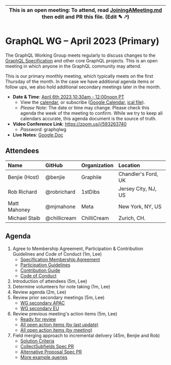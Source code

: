 <!--

# How to join (copied directly from /JoiningAMeeting.md)

Hello! You're welcome to join our working group meeting and add to the agenda
by following these three steps:

1.  Add your name to the list of attendees (in alphabetical order).

    - To respect meeting size, attendees should be relevant to the agenda.
      That means we expect most who join the meeting to participate in
      discussion. If you'd rather just watch, check out our [YouTube][].

    - Please include the organization (or project) you represent, and the
      location (including [country code][]) you expect to be located in during
      the meeting.

    - If you're willing to help take notes, add "✏️" after your name
      (eg. Ada Lovelace ✏). This is hugely helpful!

2.  If relevant, add your topic to the agenda (sorted by expected time).

    - Every agenda item has four parts: 1) the topic, 2) an expected time
      constraint, 3) who's leading the discussion, and 4) a list of any
      relevant links (RFC docs, issues, PRs, presentations, etc). Follow the
      format of existing agenda items.

    - Know what you want to get out of the agenda topic - what feedback do you
      need? What questions do you need answered? Are you looking for consensus
      or just directional feedback?

    - If your topic is a new proposal it's likely an ["RFC 0"][rfc stages]. The
      barrier of entry for documenting new proposals is intentionally low,
      writing a few sentences about the problem you're trying to solve and the
      rough shape of your proposed solution is normally sufficient.

      You can create a link for this:

      - As an issue against the graphql-wg repo.
      - As a GitHub discussion in the graphql-wg repo.
      - As an RFC document into the rfcs/ folder of the graphql-wg repo.

3.  Review our guidelines and agree to our Spec Membership & CLA.

    - Review and understand our Spec Membership Agreement, Participation &
      Contribution Guidelines, and Code of Conduct. You'll find links to these
      in the first agenda item of every meeting.

    - If this is your first time, our bot will comment on your Pull Request
      with a link to our Spec Membership & CLA. Please follow along and agree
      before your PR is merged.

      Your organization may sign this for all of its members. To set this up,
      please ask operations@graphql.org.

PLEASE TAKE NOTE:

- By joining this meeting you must agree to the Specification Membership
  Agreement and Code of Conduct.

- Meetings are recorded and made available on [YouTube][], by joining you
  consent to being recorded.

[youtube]: https://www.youtube.com/channel/UCERcwLeheOXp_u61jEXxHMA
[country code]: https://en.wikipedia.org/wiki/List_of_ISO_3166_country_codes#Current_ISO_3166_country_codes
[rfc stages]: https://github.com/graphql/graphql-spec/blob/main/CONTRIBUTING.md#rfc-contribution-stages

-->

| This is an open meeting: To attend, read [JoiningAMeeting.md](https://github.com/graphql/graphql-wg/blob/main/JoiningAMeeting.md) then edit and PR this file. (Edit ✎ 🡕) |
| ---------------------------------------------------------------------------------------- |

# GraphQL WG – April 2023 (Primary)

The GraphQL Working Group meets regularly to discuss changes to the
[GraphQL Specification][] and other core GraphQL projects. This is an open
meeting in which anyone in the GraphQL community may attend.

This is our primary monthly meeting, which typically meets on the first Thursday
of the month. In the case we have additional agenda items or follow ups, we also
hold additional secondary meetings later in the month.

- **Date & Time**: [April 6th 2023 10:30am - 12:00noon PT](https://www.timeanddate.com/worldclock/converter.html?iso=20230406T173000&p1=224&p2=179&p3=136&p4=268&p5=367&p6=438&p7=248&p8=240)
  - View the [calendar][], or subscribe ([Google Calendar][], [ical file][]).
  - _Please Note:_ The date or time may change. Please check this agenda the
    week of the meeting to confirm. While we try to keep all calendars accurate,
    this agenda document is the source of truth.
- **Video Conference Link**: https://zoom.us/j/593263740
  - _Password:_ graphqlwg
- **Live Notes**: [Google Doc]()

[graphql specification]: https://github.com/graphql/graphql-spec
[calendar]: https://calendar.google.com/calendar/embed?src=linuxfoundation.org_ik79t9uuj2p32i3r203dgv5mo8%40group.calendar.google.com
[google calendar]: https://calendar.google.com/calendar?cid=bGludXhmb3VuZGF0aW9uLm9yZ19pazc5dDl1dWoycDMyaTNyMjAzZGd2NW1vOEBncm91cC5jYWxlbmRhci5nb29nbGUuY29t
[ical file]: https://calendar.google.com/calendar/ical/linuxfoundation.org_ik79t9uuj2p32i3r203dgv5mo8%40group.calendar.google.com/public/basic.ics

## Attendees

| Name             | GitHub        | Organization       | Location              |
| :--------------- | :------------ | :----------------- | :-------------------- |
| Benjie (Host)    | @benjie       | Graphile           | Chandler's Ford, UK   |
| Rob Richard      | @robrichard   | 1stDibs            | Jersey City, NJ, US   |
| Matt Mahoney     | @mjmahone     | Meta               | New York, NY, US      |
| Michael Staib    | @chillicream  | ChilliCream        | Zurich, CH.           |

## Agenda

1. Agree to Membership Agreement, Participation & Contribution Guidelines and Code of Conduct (1m, Lee)
   - [Specification Membership Agreement](https://github.com/graphql/foundation)
   - [Participation Guidelines](https://github.com/graphql/graphql-wg#participation-guidelines)
   - [Contribution Guide](https://github.com/graphql/graphql-spec/blob/main/CONTRIBUTING.md)
   - [Code of Conduct](https://github.com/graphql/foundation/blob/master/CODE-OF-CONDUCT.md)
1. Introduction of attendees (5m, Lee)
1. Determine volunteers for note taking (1m, Lee)
1. Review agenda (2m, Lee)
1. Review prior secondary meetings (5m, Lee)
   - [WG secondary APAC](https://github.com/graphql/graphql-wg/blob/main/agendas/2023/03-Mar/08-wg-secondary-apac.md)
   - [WG secondary EU](https://github.com/graphql/graphql-wg/blob/main/agendas/2023/03-Mar/16-wg-secondary-eu.md)
1. Review previous meeting's action items (5m, Lee)
   - [Ready for review](https://github.com/graphql/graphql-wg/issues?q=is%3Aissue+is%3Aopen+label%3A%22Ready+for+review+%F0%9F%99%8C%22+sort%3Aupdated-desc)
   - [All open action items (by last update)](https://github.com/graphql/graphql-wg/issues?q=is%3Aissue+is%3Aopen+label%3A%22Action+item+%3Aclapper%3A%22+sort%3Aupdated-desc)
   - [All open action items (by meeting)](https://github.com/graphql/graphql-wg/projects?query=is%3Aopen+sort%3Aname-asc)
1. Field merging approach to incremental delivery (45m, Benjie and Rob)
   - [Solution Criteria](https://github.com/robrichard/defer-stream-wg/blob/main/Solution-Criteria.md)
   - [CollectSubfields Spec PR](https://github.com/graphql/graphql-spec/pull/999)
   - [Alternative Proposal Spec PR](https://github.com/graphql/graphql-spec/pull/1018)
   - [More example queries](https://github.com/robrichard/defer-stream-wg/discussions/65#discussioncomment-5217957)
